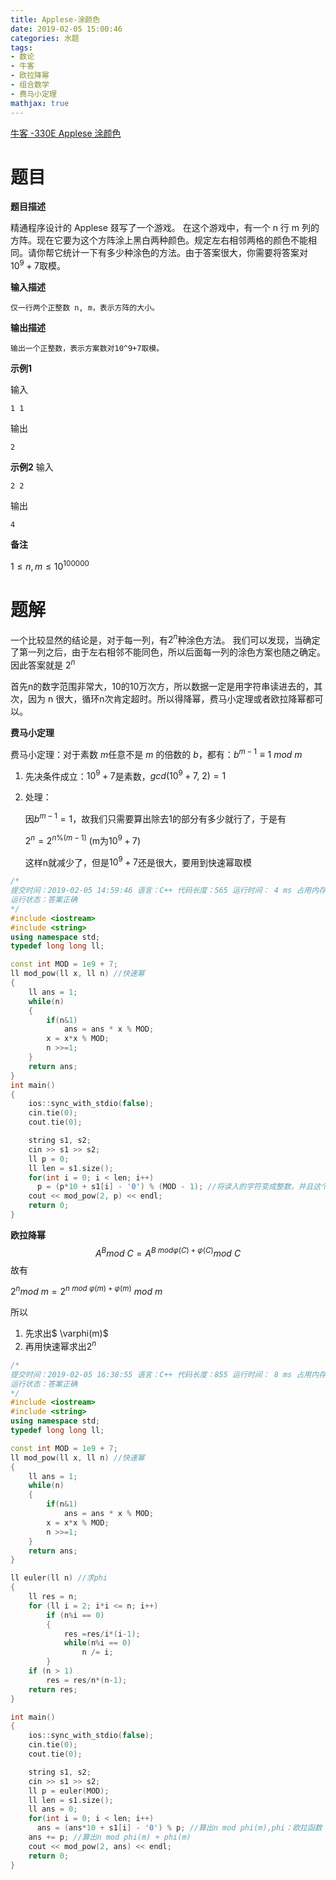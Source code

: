 ```yaml
---
title: Applese-涂颜色
date: 2019-02-05 15:00:46
categories: 水题
tags:
- 数论 
- 牛客
- 欧拉降幂
- 组合数学
- 费马小定理
mathjax: true
---
```


[牛客 -330E Applese 涂颜色](https://ac.nowcoder.com/acm/contest/330/E)

<!-- more -->

# 题目

**题目描述**

精通程序设计的 Applese 叕写了一个游戏。
在这个游戏中，有一个 n 行 m 列的方阵。现在它要为这个方阵涂上黑白两种颜色。规定左右相邻两格的颜色不能相同。请你帮它统计一下有多少种涂色的方法。由于答案很大，你需要将答案对 $10^9+7​$取模。

**输入描述**

```
仅一行两个正整数 n, m，表示方阵的大小。
```

**输出描述**

```
输出一个正整数，表示方案数对10^9+7取模。
```

**示例1**

输入

```
1 1
```

输出

```
2
```

**示例2**
输入

```
2 2
```

输出

```
4
```

**备注**

$1\leq n,m\leq10^{100000}$

# 题解

一个比较显然的结论是，对于每一列，有$2^n$种涂色方法。
我们可以发现，当确定了第一列之后，由于左右相邻不能同色，所以后面每一列的涂色方案也随之确定。因此答案就是 $2^n$



首先n的数字范围非常大，10的10万次方，所以数据一定是用字符串读进去的，其次，因为 n 很大，循环n次肯定超时。所以得降幂，费马小定理或者欧拉降幂都可以。

**费马小定理**

费马小定理：对于素数 $m​$ 任意不是 $m​$ 的倍数的 $b​$，都有：$b^{m-1}\equiv1\  mod \ m​$ 

1. 先决条件成立：$10^9+7​$是素数，$gcd(10^9+7, \ 2)=1​$

2. 处理：

   因$b^{m-1}=1$，故我们只需要算出除去1的部分有多少就行了，于是有

   $2^{n}=2^{n\%(m-1)}$ (m为$10^9+7$)

   这样n就减少了，但是$10^9+7$还是很大，要用到快速幂取模

```c++
/*
提交时间：2019-02-05 14:59:46 语言：C++ 代码长度：565 运行时间： 4 ms 占用内存：864K 
运行状态：答案正确
*/
#include <iostream>
#include <string>
using namespace std;
typedef long long ll;

const int MOD = 1e9 + 7;
ll mod_pow(ll x, ll n) //快速幂
{
    ll ans = 1;
    while(n)
    {
        if(n&1)
            ans = ans * x % MOD;
        x = x*x % MOD;
        n >>=1;
    }
    return ans;
}
int main()
{
    ios::sync_with_stdio(false);
    cin.tie(0);
    cout.tie(0);

    string s1, s2;
    cin >> s1 >> s2;
    ll p = 0;
    ll len = s1.size();
    for(int i = 0; i < len; i++)
      p = (p*10 + s1[i] - '0') % (MOD - 1); //将读入的字符变成整数，并且这个过程中取模
    cout << mod_pow(2, p) << endl;
    return 0;
}
```

**欧拉降幂**
$$
A^Bmod\ C=A^{ B\ mod\varphi(C)+\varphi(C) }mod\ C
$$
故有

$2^nmod\ m=2^{n\ mod\ \varphi(m)+\varphi(m)}\ mod\ m​$

所以

1. 先求出$ \varphi(m)$
2. 再用快速幂求出$2^n$

```c++
/*
提交时间：2019-02-05 16:38:55 语言：C++ 代码长度：855 运行时间： 8 ms 占用内存：916K 
运行状态：答案正确
*/
#include <iostream>
#include <string>
using namespace std;
typedef long long ll;

const int MOD = 1e9 + 7;
ll mod_pow(ll x, ll n) //快速幂
{
    ll ans = 1;
    while(n)
    {
        if(n&1)
            ans = ans * x % MOD;
        x = x*x % MOD;
        n >>=1;
    }
    return ans;
}

ll euler(ll n) //求phi
{
    ll res = n;
    for (ll i = 2; i*i <= n; i++)
        if (n%i == 0)
        {
            res =res/i*(i-1);
            while(n%i == 0)
                n /= i;
        }
    if (n > 1)
        res = res/n*(n-1);
    return res;
}

int main()
{
    ios::sync_with_stdio(false);
    cin.tie(0);
    cout.tie(0);

    string s1, s2;
    cin >> s1 >> s2;
    ll p = euler(MOD);
    ll len = s1.size();
    ll ans = 0;
    for(int i = 0; i < len; i++)
      ans = (ans*10 + s1[i] - '0') % p; //算出n mod phi(m),phi：欧拉函数
    ans += p; //算出n mod phi(m) + phi(m)
    cout << mod_pow(2, ans) << endl;
    return 0;
}
```

